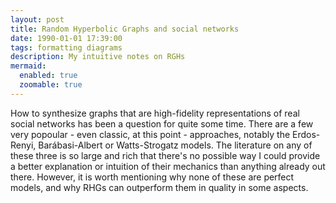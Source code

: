 ```yaml
---
layout: post
title: Random Hyperbolic Graphs and social networks 
date: 1990-01-01 17:39:00
tags: formatting diagrams
description: My intuitive notes on RGHs
mermaid:
  enabled: true
  zoomable: true
---
```


How to synthesize graphs that are high-fidelity representations of real social networks has been a question for quite some time. There are a few very popoular - even classic, at this point - approaches, notably the Erdos-Renyi, Barábasi-Albert or Watts-Strogatz models. The literature on any of these three is so large and rich that there's no possible way I could provide a better explanation or intuition of their mechanics than anything already out there. However, it is worth mentioning why none of these are perfect models, and why RHGs can outperform them in quality in some aspects.
